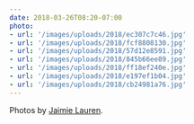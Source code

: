```yaml
---
date: 2018-03-26T08:20-07:00
photo:
- url: '/images/uploads/2018/ec307c7c46.jpg'
- url: '/images/uploads/2018/fcf8808130.jpg'
- url: '/images/uploads/2018/57d12e8591.jpg'
- url: '/images/uploads/2018/845b66ee89.jpg'
- url: '/images/uploads/2018/ff18ef240e.jpg'
- url: '/images/uploads/2018/e197ef1b04.jpg'
- url: '/images/uploads/2018/cb24981a76.jpg'
---
```

Photos by [Jaimie Lauren](https://www.jaimielaurenphoto.com/).
